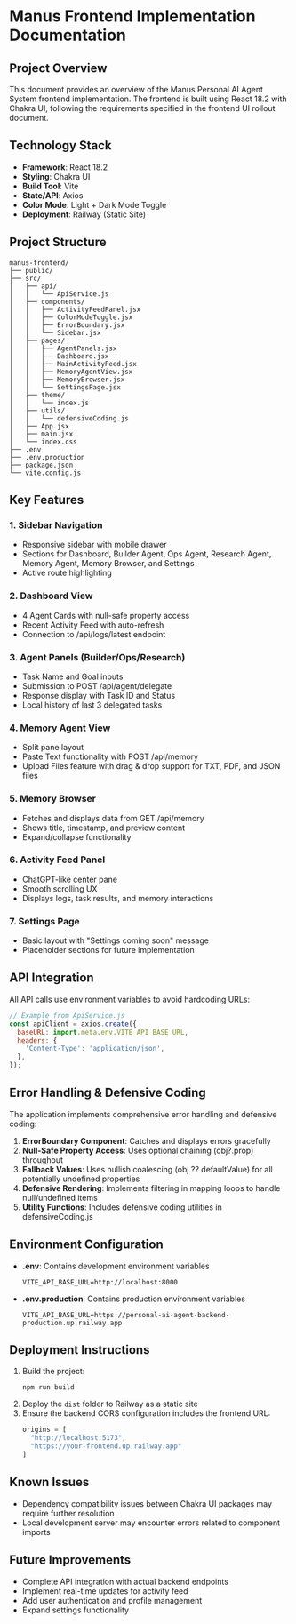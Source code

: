 # Manus Frontend Implementation Documentation

## Project Overview
This document provides an overview of the Manus Personal AI Agent System frontend implementation. The frontend is built using React 18.2 with Chakra UI, following the requirements specified in the frontend UI rollout document.

## Technology Stack
- **Framework**: React 18.2
- **Styling**: Chakra UI
- **Build Tool**: Vite
- **State/API**: Axios
- **Color Mode**: Light + Dark Mode Toggle
- **Deployment**: Railway (Static Site)

## Project Structure
```
manus-frontend/
├── public/
├── src/
│   ├── api/
│   │   └── ApiService.js
│   ├── components/
│   │   ├── ActivityFeedPanel.jsx
│   │   ├── ColorModeToggle.jsx
│   │   ├── ErrorBoundary.jsx
│   │   └── Sidebar.jsx
│   ├── pages/
│   │   ├── AgentPanels.jsx
│   │   ├── Dashboard.jsx
│   │   ├── MainActivityFeed.jsx
│   │   ├── MemoryAgentView.jsx
│   │   ├── MemoryBrowser.jsx
│   │   └── SettingsPage.jsx
│   ├── theme/
│   │   └── index.js
│   ├── utils/
│   │   └── defensiveCoding.js
│   ├── App.jsx
│   ├── main.jsx
│   └── index.css
├── .env
├── .env.production
├── package.json
└── vite.config.js
```

## Key Features

### 1. Sidebar Navigation
- Responsive sidebar with mobile drawer
- Sections for Dashboard, Builder Agent, Ops Agent, Research Agent, Memory Agent, Memory Browser, and Settings
- Active route highlighting

### 2. Dashboard View
- 4 Agent Cards with null-safe property access
- Recent Activity Feed with auto-refresh
- Connection to /api/logs/latest endpoint

### 3. Agent Panels (Builder/Ops/Research)
- Task Name and Goal inputs
- Submission to POST /api/agent/delegate
- Response display with Task ID and Status
- Local history of last 3 delegated tasks

### 4. Memory Agent View
- Split pane layout
- Paste Text functionality with POST /api/memory
- Upload Files feature with drag & drop support for TXT, PDF, and JSON files

### 5. Memory Browser
- Fetches and displays data from GET /api/memory
- Shows title, timestamp, and preview content
- Expand/collapse functionality

### 6. Activity Feed Panel
- ChatGPT-like center pane
- Smooth scrolling UX
- Displays logs, task results, and memory interactions

### 7. Settings Page
- Basic layout with "Settings coming soon" message
- Placeholder sections for future implementation

## API Integration
All API calls use environment variables to avoid hardcoding URLs:
```javascript
// Example from ApiService.js
const apiClient = axios.create({
  baseURL: import.meta.env.VITE_API_BASE_URL,
  headers: {
    'Content-Type': 'application/json',
  },
});
```

## Error Handling & Defensive Coding
The application implements comprehensive error handling and defensive coding:

1. **ErrorBoundary Component**: Catches and displays errors gracefully
2. **Null-Safe Property Access**: Uses optional chaining (obj?.prop) throughout
3. **Fallback Values**: Uses nullish coalescing (obj ?? defaultValue) for all potentially undefined properties
4. **Defensive Rendering**: Implements filtering in mapping loops to handle null/undefined items
5. **Utility Functions**: Includes defensive coding utilities in defensiveCoding.js

## Environment Configuration
- **.env**: Contains development environment variables
  ```
  VITE_API_BASE_URL=http://localhost:8000
  ```
- **.env.production**: Contains production environment variables
  ```
  VITE_API_BASE_URL=https://personal-ai-agent-backend-production.up.railway.app
  ```

## Deployment Instructions
1. Build the project:
   ```
   npm run build
   ```
2. Deploy the `dist` folder to Railway as a static site
3. Ensure the backend CORS configuration includes the frontend URL:
   ```python
   origins = [
     "http://localhost:5173",
     "https://your-frontend.up.railway.app"
   ]
   ```

## Known Issues
- Dependency compatibility issues between Chakra UI packages may require further resolution
- Local development server may encounter errors related to component imports

## Future Improvements
- Complete API integration with actual backend endpoints
- Implement real-time updates for activity feed
- Add user authentication and profile management
- Expand settings functionality

